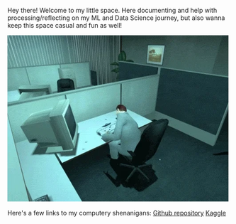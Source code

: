 Hey there! Welcome to my little space. Here documenting and help with processing/reflecting on my ML and Data Science journey, but also wanna keep this space casual and fun as well!

![lmao](images/amUVFzg1wNZKg.webp)

Here's a few links to my computery shenanigans: 
[Github repository](https://github.com/Tenatic-X?tab=repositories)
[Kaggle](https://www.kaggle.com/tenaticx)
